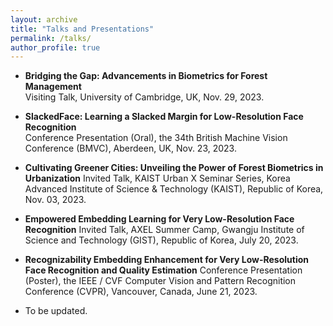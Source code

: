 ```yaml
---
layout: archive
title: "Talks and Presentations"
permalink: /talks/
author_profile: true
---
```


+ **Bridging the Gap: Advancements in Biometrics for Forest Management**<br>
  Visiting Talk, University of Cambridge, UK, Nov. 29, 2023.

+ **SlackedFace: Learning a Slacked Margin for Low-Resolution Face Recognition**<br>
  Conference Presentation (Oral), the 34th British Machine Vision Conference (BMVC), Aberdeen, UK, Nov. 23, 2023. 

+ **Cultivating Greener Cities: Unveiling the Power of Forest Biometrics in Urbanization**
  Invited Talk, KAIST Urban X Seminar Series, Korea Advanced Institute of Science & Technology (KAIST), Republic of Korea, Nov. 03, 2023.

+ **Empowered Embedding Learning for Very Low-Resolution Face Recognition**
  Invited Talk, AXEL Summer Camp, Gwangju Institute of Science and Technology (GIST), Republic of Korea, July 20, 2023.

+ **Recognizability Embedding Enhancement for Very Low-Resolution Face Recognition and Quality Estimation**
  Conference Presentation (Poster), the IEEE / CVF Computer Vision and Pattern Recognition Conference (CVPR), Vancouver, Canada, June 21, 2023.

+ To be updated.
